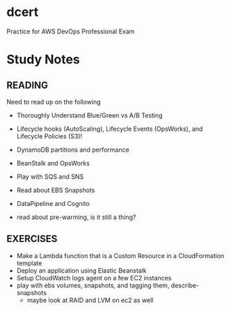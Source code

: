 # dcert
Practice for AWS DevOps Professional Exam

# Study Notes

## READING
Need to read up on the following
* Thoroughly Understand Blue/Green vs A/B Testing 
* Lifecycle hooks (AutoScaling), Lifecycle Events (OpsWorks), and Lifecycle Policies (S3)!
* DynamoDB partitions and performance
* BeanStalk and OpsWorks

* Play with SQS and SNS
* Read about EBS Snapshots

* DataPipeline and Cognito
* read about pre-warming, is it still a thing?

## EXERCISES
* Make a Lambda function that is a Custom Resource in a CloudFormation template
* Deploy an application using Elastic Beanstalk
* Setup CloudWatch logs agent on a few EC2 instances
* play with ebs volumes, snapshots, and tagging them, describe-snapshots
   * maybe look at RAID and LVM on ec2 as well


